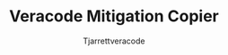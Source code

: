 ---
layout: post
repolink: "https://github.com/tjarrettveracode/veracode-mitigation-copier"
title: "Veracode Mitigation Copier"
description: "Copies mitigations from one Veracode profile to another if it's the same flaw based on the following flaw attributes: issueid, cweid, type, sourcefile, and line. The script will copy all proposed and accepted mitigations for the flaw. The script will skip a flaw in the copy_to build if it already has an accepted mitigation."
author: "Tjarrettveracode"
author-link: "https://github.com/tjarrettveracode/"
content-type: "mitigations"
repo: "github"
repo_title: "Veracode Mitigation Copier"
---